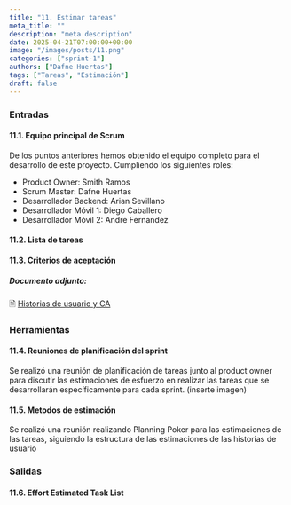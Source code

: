 ```yaml
---
title: "11. Estimar tareas"
meta_title: ""
description: "meta description"
date: 2025-04-21T07:00:00+00:00
image: "/images/posts/11.png"
categories: ["sprint-1"]
authors: ["Dafne Huertas"]
tags: ["Tareas", "Estimación"]
draft: false
---
```

### Entradas

#### 11.1. Equipo principal de Scrum
De los puntos anteriores hemos obtenido el equipo completo para el desarrollo de este proyecto. Cumpliendo los siguientes roles:

- Product Owner: Smith Ramos
- Scrum Master: Dafne Huertas
- Desarrollador Backend: Arian Sevillano
- Desarrollador Móvil 1: Diego Caballero
- Desarrollador Móvil 2: Andre Fernandez

#### 11.2. Lista de tareas

#### 11.3. Criterios de aceptación

##### **Documento adjunto:**
 🗎 [Historias de usuario y CA](https://docs.google.com/document/d/1mdGNPzBg6cgSu1y2VKBdCyRJUwqpEDIJMbl5xZcTnuw/edit?tab=t.0)


### Herramientas

#### 11.4. Reuniones de planificación del sprint
Se realizó una reunión de planificación de tareas junto al product owner para discutir las estimaciones de esfuerzo en realizar las tareas que se desarrollarán específicamente para cada sprint.
(inserte imagen)

#### 11.5. Metodos de estimación
Se realizó una reunión realizando Planning Poker para las estimaciones de las tareas, siguiendo la estructura de las estimaciones de las historias de usuario

### Salidas

#### 11.6. Effort Estimated Task List